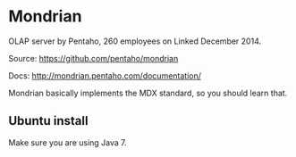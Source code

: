 # Mondrian

OLAP server by Pentaho, 260 employees on Linked December 2014.

Source: <https://github.com/pentaho/mondrian>

Docs: <http://mondrian.pentaho.com/documentation/>

Mondrian basically implements the MDX standard, so you should learn that.

## Ubuntu install

Make sure you are using Java 7.
